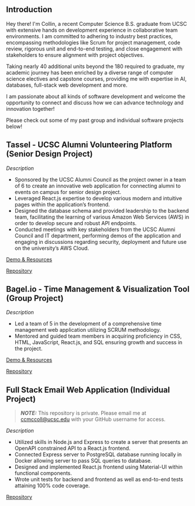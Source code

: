 ## Introduction

Hey there! I'm Collin, a recent Computer Science B.S. graduate from UCSC with extensive hands on development experience in collaborative team environments. I am committed to adhering to industry best practices, encompassing methodologies like Scrum for project management, code review, rigorous unit and end-to-end testing, and close engagement with stakeholders to ensure alignment with project objectives.

Taking nearly 40 additional units beyond the 180 required to graduate, my academic journey has been enriched by a diverse range of computer science electives and capstone courses, providing me with expertise in AI, databases, full-stack web development and more.

I am passionate about all kinds of software development and welcome the opportunity to connect and discuss how we can advance technology and innovation together!

Please check out some of my past group and individual software projects below!

## Tassel - UCSC Alumni Volunteering Platform (Senior Design Project)
*Description*
- Sponsored by the UCSC Alumni Council as the project owner in a team of 6 to create an innovative web application for connecting alumni to events on campus for senior design project.
- Leveraged React.js expertise to develop various modern and intuitive pages within the application’s frontend.
- Designed the database schema and provided leadership to the backend team, facilitating the learning of various Amazon Web Services (AWS) in order to develop secure and robust API endpoints.
- Conducted meetings with key stakeholders from the UCSC Alumni Council and IT department, performing demos of the application and engaging in discussions regarding security, deployment and future use on the university’s AWS Cloud.

[Demo & Resources](https://drive.google.com/drive/folders/1zh5Cjl5vcOcRO2JO0N7nUAmJFExUdw8W?usp=share_link)

[Repository](https://github.com/mikeriepe/amplifytasselapp/tree/28dc16aa38cb5df01a57a32937f3516cae9666f4/amplifytassel)

## Bagel.io - Time Management & Visualization Tool (Group Project)
*Description*
- Led a team of 5 in the development of a comprehensive time management web application utilizing SCRUM methodology.
- Mentored and guided team members in acquiring proficiency in CSS, HTML, JavaScript, React.js, and SQL ensuring growth and success in the project.

[Demo & Resources](https://drive.google.com/drive/folders/15VwXMv_C9pVggziatBlXhtKhAjUWAV28?usp=sharing)

[Repository](https://github.com/SimeonAT/Bagel.io.git)

## Full Stack Email Web Application (Individual Project)
> **_NOTE:_**  This repository is private. Please email me at ccmccoll@ucsc.edu with your GitHub username for access.

*Description*
- Utilized skills in Node.js and Express to create a server that presents an OpenAPI constrained API to a React.js frontend.
- Connected Express server to PostgreSQL database running locally in Docker allowing server to pass SQL queries to database.
- Designed and implemented React.js frontend using Material-UI within functional components.
- Wrote unit tests for backend and frontend as well as end-to-end tests attaining 100% code coverage.

[Repository](https://github.com/CSWXM/full_stack_web_app.git)




